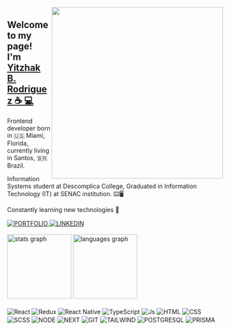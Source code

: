 <img src="https://raw.githubusercontent.com/MicaelliMedeiros/micaellimedeiros/master/image/computer-illustration.png" min-width="400px" max-width="400px" width="400px" align="right">

<h2 align="left" width="50%">
   Welcome to my page!
  </br>
    I'm
    <a href="https://www.linkedin.com/in/yitzhak-ben-rodriguez-70797b208/">Yitzhak B. Rodriguez ☕ 💻</a>
   </br>
</h2>

<p align="left">
    Frontend developer born in 🇺🇸 Miami, Florida, currently living in Santos, 🇧🇷 Brazil.
</p>

<p align="left">
   Information Systems student at Descomplica College, Graduated in Information Technology (IT) at SENAC institution. ⌨️🖥️
</p>

<p align="left">
    Constantly learning new technologies 🚀 
</p>

<a href="https://wdyitz.github.io/PortfolioREACT/" target="blank">
   <img align="center" alt="PORTFOLIO" src="https://img.shields.io/badge/Portfolio-255E63?style=for-the-badge&logo=About.me&logoColor=white"/>
</a>
<a href="https://www.linkedin.com/in/yitzhak-ben-rodriguez-70797b208/" target="blank">
   <img align="center" alt="LINKEDIN" src="https://img.shields.io/badge/LinkedIn-0077B5?style=for-the-badge&logo=linkedin&logoColor=white"/>
</a>
</br>
</br>

<div display="flex" justify="around">
  <img src="https://github-readme-stats.vercel.app/api?username=WDYitz&hide_title=false&hide_rank=false&show_icons=true&include_all_commits=true&count_private=true&disable_animations=false&theme=dracula&locale=en&hide_border=false&order=1" height="150" alt="stats graph"  />
   
  <img src="https://github-readme-stats.vercel.app/api/top-langs?username=WDYitz&locale=en&hide_title=false&layout=compact&card_width=320&langs_count=5&theme=dracula&hide_border=false&order=2" height="150" alt="languages graph"  />
</div>

<div align="left" align="top" ><br>
   <img align="center" alt="React" src="https://img.shields.io/badge/React-20232A?style=for-the-badge&logo=react&logoColor=61DAFB" />
   <img align="center" alt="Redux" src="https://img.shields.io/badge/Redux-593D88?style=for-the-badge&logo=redux&logoColor=white" />
   <img align="center" alt="React Native" src="https://img.shields.io/badge/React_Native-20232A?style=for-the-badge&logo=react&logoColor=61DAFB" />
   <img align="center" alt="TypeScript" src="https://img.shields.io/badge/TypeScript-007ACC?style=for-the-badge&logo=typescript&logoColor=white" />
   <img align="center" alt="Js" src="https://img.shields.io/badge/JavaScript-323330?style=for-the-badge&logo=javascript&logoColor=F7DF1E">
   <img align="center" alt="HTML" src="https://img.shields.io/badge/HTML5-E34F26?style=for-the-badge&logo=html5&logoColor=white">
   <img align="center" alt="CSS" src="https://img.shields.io/badge/CSS3-1572B6?style=for-the-badge&logo=css3&logoColor=white">
   <img  align="center" alt="SCSS" src="https://img.shields.io/badge/Sass-CC6699?style=for-the-badge&logo=sass&logoColor=white" />

   <img align="center" alt="NODE" src="https://img.shields.io/badge/Node%20js-339933?style=for-the-badge&logo=nodedotjs&logoColor=white" />
   <img align="center" alt="NEXT" src="https://img.shields.io/badge/next%20js-000000?style=for-the-badge&logo=nextdotjs&logoColor=white" />
   <img align="center" alt="GIT" src="https://img.shields.io/badge/GIT-E44C30?style=for-the-badge&logo=git&logoColor=white" />
   <img align="center" alt="TAILWIND" src="https://img.shields.io/badge/Tailwind_CSS-38B2AC?style=for-the-badge&logo=tailwind-css&logoColor=white" />
   <img align="center" alt="POSTGRESQL" src="https://img.shields.io/badge/PostgreSQL-316192?style=for-the-badge&logo=postgresql&logoColor=white" />
   <img align="center" alt="PRISMA" src="https://img.shields.io/badge/Prisma-3982CE?style=for-the-badge&logo=Prisma&logoColor=white" />
        
</div>

</br>
